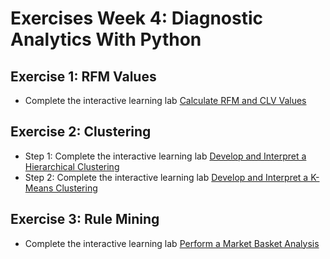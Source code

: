 # Exercises Week 4: Diagnostic Analytics With Python

## Exercise 1: RFM Values
* Complete the interactive learning lab [Calculate RFM and CLV Values](https://learning.oreilly.com/scenarios/-/9781098121747/)

## Exercise 2: Clustering
* Step 1: Complete the interactive learning lab [Develop and Interpret a Hierarchical Clustering](https://learning.oreilly.com/scenarios/-/9781098121761/)
* Step 2: Complete the interactive learning lab [Develop and Interpret a K-Means Clustering](https://learning.oreilly.com/scenarios/-/9781098121754/)

## Exercise 3: Rule Mining
* Complete the interactive learning lab [Perform a Market Basket Analysis](https://learning.oreilly.com/scenarios/-/9781098121785/)
